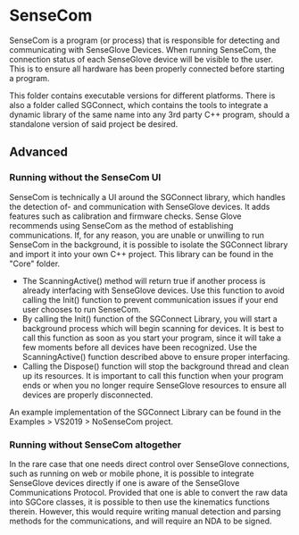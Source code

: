 # SenseCom
SenseCom is a program (or process) that is responsible for detecting and communicating with SenseGlove Devices. When running SenseCom, the connection status of each SenseGlove device will be visible to the user. This is to ensure all hardware has been properly connected before starting a program.

This folder contains executable versions for different platforms. There is also a folder called SGConnect, which contains the tools to integrate a dynamic library of the same name into any 3rd party C++ program, should a standalone version of said project be desired.


## Advanced 

### Running without the SenseCom UI
SenseCom is technically a UI around the SGConnect library, which handles the detection of- and communication with SenseGlove devices. It adds features such as calibration and firmware checks. Sense Glove recommends using SenseCom as the method of establishing communications. If, for any reason, you are unable or unwilling to run SenseCom in the background, it is possible to isolate the SGConnect library and import it into your own C++ project. This library can be found in the "Core" folder.

- The ScanningActive() method will return true if another process is already interfacing with SenseGlove devices. Use this function to avoid calling the Init() function to prevent communication issues if your end user chooses to run SenseCom.
- By calling the Init() function of the SGConnect Library, you will start a background process which will begin scanning for devices. It is best to call this function as soon as you start your program, since it will take a few moments before all devices have been recognized. Use the ScanningActive() function described above to ensure proper interfacing.
- Calling the Dispose() function will stop the background thread and clean up its resources. It is important to call this function when your program ends or when you no longer require SenseGlove resources to ensure all devices are properly disconnected. 

An example implementation of the SGConnect Library can be found in the Examples > VS2019 > NoSenseCom project.


### Running without SenseCom altogether
In the rare case that one needs direct control over SenseGlove connections, such as running on web or mobile phone, it is possible to integrate SenseGlove devices directly if one is aware of the SenseGlove Communications Protocol. Provided that one is able to convert the raw data into SGCore classes, it is possible to then use the kinematics functions therein. However, this would require writing manual detection and parsing methods for the communications, and will require an NDA to be signed.